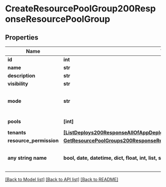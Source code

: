 # CreateResourcePoolGroup200ResponseResourcePoolGroup


## Properties
Name | Type | Description | Notes
------------ | ------------- | ------------- | -------------
**id** | **int** |  | [optional] 
**name** | **str** |  | [optional] 
**description** | **str** |  | [optional] 
**visibility** | **str** |  | [optional] 
**mode** | **str** | Pool selection mode. Valid values are &#x60;roundrobin&#x60; or &#x60;availablecapacity&#x60;. | [optional] 
**pools** | **[int]** | Array of Resource Pool IDs | [optional] 
**tenants** | [**[ListDeploys200ResponseAllOfAppDeploysInnerInstance]**](ListDeploys200ResponseAllOfAppDeploysInnerInstance.md) |  | [optional] 
**resource_permission** | [**GetResourcePoolGroups200ResponseResourcePoolGroupsInnerResourcePermission**](GetResourcePoolGroups200ResponseResourcePoolGroupsInnerResourcePermission.md) |  | [optional] 
**any string name** | **bool, date, datetime, dict, float, int, list, str, none_type** | any string name can be used but the value must be the correct type | [optional]

[[Back to Model list]](../README.md#documentation-for-models) [[Back to API list]](../README.md#documentation-for-api-endpoints) [[Back to README]](../README.md)


